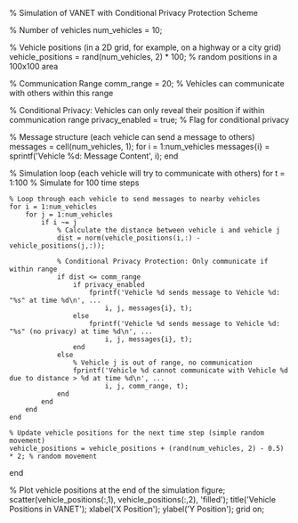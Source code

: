 % Simulation of VANET with Conditional Privacy Protection Scheme

% Number of vehicles
num_vehicles = 10;

% Vehicle positions (in a 2D grid, for example, on a highway or a city grid)
vehicle_positions = rand(num_vehicles, 2) * 100; % random positions in a 100x100 area

% Communication Range
comm_range = 20; % Vehicles can communicate with others within this range

% Conditional Privacy: Vehicles can only reveal their position if within communication range
privacy_enabled = true;  % Flag for conditional privacy

% Message structure (each vehicle can send a message to others)
messages = cell(num_vehicles, 1);
for i = 1:num_vehicles
    messages{i} = sprintf('Vehicle %d: Message Content', i);
end

% Simulation loop (each vehicle will try to communicate with others)
for t = 1:100 % Simulate for 100 time steps
    
    % Loop through each vehicle to send messages to nearby vehicles
    for i = 1:num_vehicles
        for j = 1:num_vehicles
            if i ~= j
                % Calculate the distance between vehicle i and vehicle j
                dist = norm(vehicle_positions(i,:) - vehicle_positions(j,:));
                
                % Conditional Privacy Protection: Only communicate if within range
                if dist <= comm_range
                    if privacy_enabled
                        fprintf('Vehicle %d sends message to Vehicle %d: "%s" at time %d\n', ...
                            i, j, messages{i}, t);
                    else
                        fprintf('Vehicle %d sends message to Vehicle %d: "%s" (no privacy) at time %d\n', ...
                            i, j, messages{i}, t);
                    end
                else
                    % Vehicle j is out of range, no communication
                    fprintf('Vehicle %d cannot communicate with Vehicle %d due to distance > %d at time %d\n', ...
                            i, j, comm_range, t);
                end
            end
        end
    end
    
    % Update vehicle positions for the next time step (simple random movement)
    vehicle_positions = vehicle_positions + (rand(num_vehicles, 2) - 0.5) * 2; % random movement
end

% Plot vehicle positions at the end of the simulation
figure;
scatter(vehicle_positions(:,1), vehicle_positions(:,2), 'filled');
title('Vehicle Positions in VANET');
xlabel('X Position');
ylabel('Y Position');
grid on;
